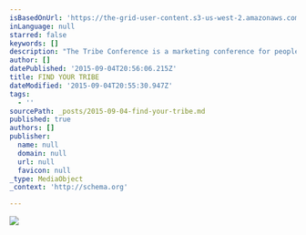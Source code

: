 ```yaml
---
isBasedOnUrl: 'https://the-grid-user-content.s3-us-west-2.amazonaws.com/6e24d56f-7fde-4b74-927e-1f435362ffd4.jpg'
inLanguage: null
starred: false
keywords: []
description: "The Tribe Conference is a marketing conference for people who don't think of themselves as marketers. It's a gathering for writers, artists, and creative entrepreneurs to grow their craft, share their work, and get the attention their work deserves. "
author: []
datePublished: '2015-09-04T20:56:06.215Z'
title: FIND YOUR TRIBE
dateModified: '2015-09-04T20:55:30.947Z'
tags:
  - ''
sourcePath: _posts/2015-09-04-find-your-tribe.md
published: true
authors: []
publisher:
  name: null
  domain: null
  url: null
  favicon: null
_type: MediaObject
_context: 'http://schema.org'

---
```

![](https://the-grid-user-content.s3-us-west-2.amazonaws.com/6e24d56f-7fde-4b74-927e-1f435362ffd4.jpg)

##